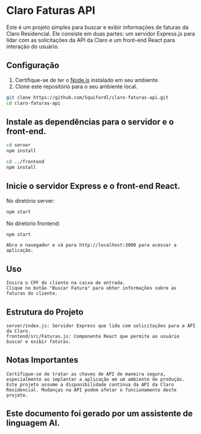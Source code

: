 # Claro Faturas API

Este é um projeto simples para buscar e exibir informações de faturas da Claro Residencial. Ele consiste em duas partes: um servidor Express.js para lidar com as solicitações da API da Claro e um front-end React para interação do usuário.

## Configuração

1. Certifique-se de ter o [Node.js](https://nodejs.org/) instalado em seu ambiente.
2. Clone este repositório para o seu ambiente local.

```bash
git clone https://github.com/Squifordl/claro-faturas-api.git
cd claro-faturas-api
```

## Instale as dependências para o servidor e o front-end.

```bash
cd server
npm install

cd ../frontend
npm install
```

## Inicie o servidor Express e o front-end React.

No diretório server:

```bash
npm start
```

No diretório frontend:

```bash
npm start
```

    Abra o navegador e vá para http://localhost:3000 para acessar a aplicação.

## Uso

    Insira o CPF do cliente na caixa de entrada.
    Clique no botão "Buscar Fatura" para obter informações sobre as faturas do cliente.

## Estrutura do Projeto

    server/index.js: Servidor Express que lida com solicitações para a API da Claro.
    frontend/src/Faturas.js: Componente React que permite ao usuário buscar e exibir faturas.

## Notas Importantes

    Certifique-se de tratar as chaves de API de maneira segura, especialmente ao implantar a aplicação em um ambiente de produção.
    Este projeto assume a disponibilidade contínua da API da Claro Residencial. Mudanças na API podem afetar o funcionamento deste projeto.
## Este documento foi gerado por um assistente de linguagem AI.
